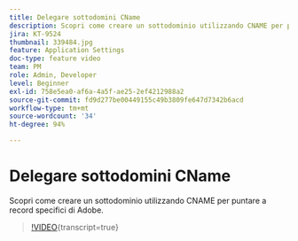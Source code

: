```yaml
---
title: Delegare sottodomini CName
description: Scopri come creare un sottodominio utilizzando CNAME per puntare a record specifici di Adobe.
jira: KT-9524
thumbnail: 339484.jpg
feature: Application Settings
doc-type: feature video
team: PM
role: Admin, Developer
level: Beginner
exl-id: 758e5ea0-af6a-4a5f-ae25-2ef4212988a2
source-git-commit: fd9d277be00449155c49b3809fe647d7342b6acd
workflow-type: tm+mt
source-wordcount: '34'
ht-degree: 94%

---
```


# Delegare sottodomini CName

Scopri come creare un sottodominio utilizzando CNAME per puntare a record specifici di Adobe.

>[!VIDEO](https://video.tv.adobe.com/v/339484?quality=12&learn=on){transcript=true}
